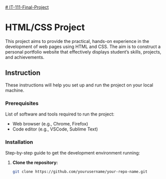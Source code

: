 [# IT-111-Final-Project](https://github.com/user-attachments/assets/0c0f1716-67cf-4819-8468-c31305706320)

# HTML/CSS Project

This project aims to provide the  practical, hands-on experience in the development of web pages using HTML and CSS. The aim is to construct a personal portfolio website that effectively displays student’s skills,
 projects, and achievements.

## Instruction

These instructions will help you set up and run the project on your local machine.

### Prerequisites

List of software and tools required to run the project:
- Web browser (e.g., Chrome, Firefox)
- Code editor (e.g., VSCode, Sublime Text)

### Installation

Step-by-step guide to get the development environment running:

1. **Clone the repository:**
   ```bash
   git clone https://github.com/yourusername/your-repo-name.git
